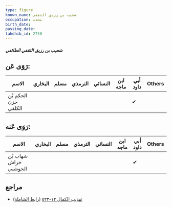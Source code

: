 ```yaml
---
type: figure
known_name: شعيب بن رزيق الثقفي
occupation: محدث
birth_date:
passing_date:
tahdhib_id: 2750
---
```

##### شعيب بن رزيق الثقفي الطائفي

## رَوَى عَن:
| الاسم                | البخاري | مسلم | الترمذي | النسائي | ابن ماجه | أبي داود | Others |
| -------------------- | ------- | ---- | ------- | ------- | -------- | -------- | ------ |
| الحكم بْن حزن الكلفي |         |      |         |         |          | ✔        |        |
## رَوَى عَنه:
| الاسم                 | البخاري | مسلم | الترمذي | النسائي | ابن ماجه | أبي داود | Others |
| --------------------- | ------- | ---- | ------- | ------- | -------- | -------- | ------ |
| شهاب بْن خراش الحوشبي |         |      |         |         |          | ✔        |        |
## مراجع
- [تهذيب الكمال ١٢-٥٢٣](obsidian://open?vault=Tahdhib-al-Kamal&file=Figures/٢٧٥٠-شعيب%20بن%20رزيق%20الثقفي%20الطائفي) ([رابط الشاملة](https://shamela.ws/book/3722/6296))